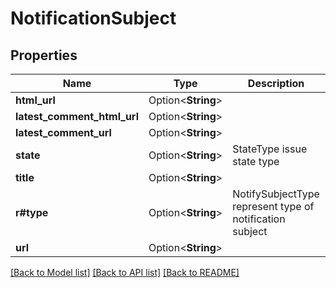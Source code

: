 # NotificationSubject

## Properties

Name | Type | Description | Notes
------------ | ------------- | ------------- | -------------
**html_url** | Option<**String**> |  | [optional]
**latest_comment_html_url** | Option<**String**> |  | [optional]
**latest_comment_url** | Option<**String**> |  | [optional]
**state** | Option<**String**> | StateType issue state type | [optional]
**title** | Option<**String**> |  | [optional]
**r#type** | Option<**String**> | NotifySubjectType represent type of notification subject | [optional]
**url** | Option<**String**> |  | [optional]

[[Back to Model list]](../README.md#documentation-for-models) [[Back to API list]](../README.md#documentation-for-api-endpoints) [[Back to README]](../README.md)


